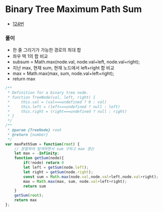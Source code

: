 # Binary Tree Maximum Path Sum
 - [124번](https://leetcode.com/problems/binary-tree-maximum-path-sum/)


### 풀이
  - 한 줄 그리기가 가능한 경로의 최대 합
  - 좌우 택 1의 합 비교
  - subsum = Math.max(node.val, node.val+left, node.val+right);
  - 지난 max, 현재 sum, 현재 노드에서 left+right 합 비교
  - max = Math.max(max, sum, node.val+left+right);
  - return max

  ```javascript
  /**
   * Definition for a binary tree node.
   * function TreeNode(val, left, right) {
   *     this.val = (val===undefined ? 0 : val)
   *     this.left = (left===undefined ? null : left)
   *     this.right = (right===undefined ? null : right)
   * }
   */
  /**
   * @param {TreeNode} root
   * @return {number}
   */
  var maxPathSum = function(root) {
      // 분할하여 탐색하면서 sum 구하고 max 갱신
      let max = -Infinity;
      function getSum(node){
          if(!node) return 0
          let left = getSum(node.left);
          let right = getSum(node.right);
          const sum = Math.max(node.val,node.val+left,node.val+right);
          max = Math.max(max, sum, node.val+left+right);
          return sum
      }
      getSum(root);
      return max
  };
  ```